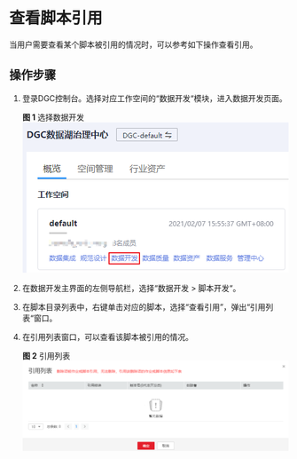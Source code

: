 # 查看脚本引用<a name="dgc_01_0471"></a>

当用户需要查看某个脚本被引用的情况时，可以参考如下操作查看引用。

## 操作步骤<a name="zh-cn_topic_0171677202_section114181412618"></a>

1.  登录DGC控制台。选择对应工作空间的“数据开发“模块，进入数据开发页面。

    **图 1**  选择数据开发<a name="dgc_01_0423_fig746051541519"></a>  
    ![](figures/选择数据开发.png "选择数据开发")

2.  在数据开发主界面的左侧导航栏，选择“数据开发  \>  脚本开发“。
3.  在脚本目录列表中，右键单击对应的脚本，选择“查看引用”，弹出“引用列表“窗口。
4.  在引用列表窗口，可以查看该脚本被引用的情况。

    **图 2**  引用列表<a name="zh-cn_topic_0169701967_fig0857174712534"></a>  
    ![](figures/引用列表-42.png "引用列表-42")


